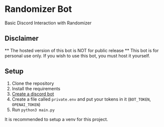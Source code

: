 # Randomizer Bot
Basic Discord Interaction with Randomizer

## Disclaimer
** The hosted version of this bot is NOT for public release **
This bot is for personal use only. If you wish to use this bot, you must host it yourself.

## Setup
1. Clone the repository
2. Install the requirements
3. [Create a discord bot](https://discordpy.readthedocs.io/en/latest/discord.html)
4. Create a file called `private.env` and put your tokens in it (`BOT_TOKEN`, `OPENAI_TOKEN`)
5. Run `python3 main.py`

It is recommended to setup a venv for this project.